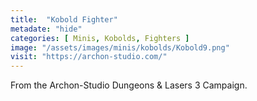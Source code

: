 ```yaml
---
title:  "Kobold Fighter"
metadate: "hide"
categories: [ Minis, Kobolds, Fighters ]
image: "/assets/images/minis/kobolds/Kobold9.png"
visit: "https://archon-studio.com/"
---
```

From the Archon-Studio Dungeons & Lasers 3 Campaign.